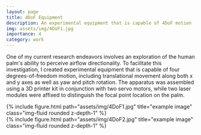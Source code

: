 ```yaml
---
layout: page
title: 4DoF Equipment
description: An experimental equipment that is capable of 4DoF motion
img: assets/img/4DoF1.jpg
importance: 4
category: work
---
```


One of my current research endeavors involves an exploration of the human palm's ability to perceive airflow directionality. To facilitate this investigation, I created experimental equipment that is capable of four degrees-of-freedom motion, including translational movement along both x and y axes as well as yaw and pitch rotation. The apparatus was assembled using a 3D printer kit in conjunction with two servo motors, while two laser modules were affixed to distinguish the focal point location on the palm.

<div class="row">
    <div class="col-sm mt-3 mt-md-0">
        {% include figure.html path="assets/img/4DoF1.jpg" title="example image" class="img-fluid rounded z-depth-1" %}
    </div>
    <div class="col-sm mt-3 mt-md-0">
        {% include figure.html path="assets/img/4DoF2.jpg" title="example image" class="img-fluid rounded z-depth-1" %}
    </div>
</div>
